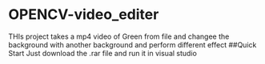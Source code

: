 # OPENCV-video_editer
THIs project  takes a mp4 video of Green  from file and  changee the background with another  background and perform different effect 
##Quick Start
Just download the .rar file and run it in visual studio
